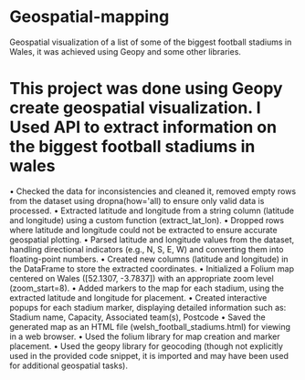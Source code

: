# Geospatial-mapping
Geospatial visualization of a list of some of the biggest football stadiums in Wales, it was achieved using Geopy and some other libraries.
# This project was done using Geopy create geospatial visualization. I Used API to extract information on the biggest football stadiums in wales
•	Checked the data for inconsistencies and cleaned it, removed empty rows from the dataset using dropna(how='all) to ensure only valid data is processed.
•	Extracted latitude and longitude from a string column (latitude and longitude) using a custom function (extract_lat_lon).
•	Dropped rows where latitude and longitude could not be extracted to ensure accurate geospatial plotting.
•	Parsed latitude and longitude values from the dataset, handling directional indicators (e.g., N, S, E, W) and converting them into floating-point numbers.
•	Created new columns (latitude and longitude) in the DataFrame to store the extracted coordinates.
•	Initialized a Folium map centered on Wales ([52.1307, -3.7837]) with an appropriate zoom level (zoom_start=8).
•	Added markers to the map for each stadium, using the extracted latitude and longitude for placement.
•	Created interactive popups for each stadium marker, displaying detailed information such as: Stadium name, Capacity, Associated team(s), Postcode
•	Saved the generated map as an HTML file (welsh_football_stadiums.html) for viewing in a web browser.
•	Used the folium library for map creation and marker placement.
•	Used the geopy library for geocoding (though not explicitly used in the provided code snippet, it is imported and may have been used for additional geospatial tasks).
